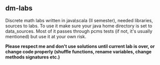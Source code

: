 dm-labs
-------

Discrete math labs written in java\scala (II semester), needed libraries, sources to labs. 
To use it make sure your java home directory is set to data_sources. Most of
it passes through pcms tests (if not, it's usually mentioned) but use it at your own risk.

 **Please respect me and don't use solutions until current lab is over, or change code properly (shuffle functions, rename variables, change methods signatures etc.)**
